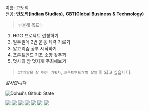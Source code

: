 이름: 고도희 <br>
전공: **인도학(Indian Studies)**, **GBT(Global Business & Technology)**

> ✨올해 목표✨ 
1. HGG 프로젝트 런칭하기
2. 일주일에 2번 운동 체력 기르기
3. 알고리즘 공부 시작하기
4. 프론트엔드 기초 소양 갖추기
5. 멋사의 밤 멋지게 주최해보기

> `IT개발을 잘 아는 기획자`, `프론트엔드개발 잘알` 이 되고 싶습니다.<br>

*감사합니다*
<br>

![Dohui's Github State](https://github-readme-stats.vercel.app/api?username=DohuiKo&show_icons=true&theme=radical)<br>

<img
  src="https://img.shields.io/badge/HTML5-E34F26?style=flat-square&logo=HTML5&logoColor=white"
/>
<img
  src="https://img.shields.io/badge/CSS3-1572B6?style=flat-square&logo=CSS3&logoColor=white"
/>
<img
  src="https://img.shields.io/badge/JavaScript-F7DF1E?style=flat-square&logo=JavaScript&logoColor=white"
/>
<img
  src="https://img.shields.io/badge/Java-007396?style=flat-square&logo=Java&logoColor=white"
/>
<img
  src="https://img.shields.io/badge/React-61DAFB?style=flat-square&logo=React&logoColor=white"
/>
<img
  src="https://img.shields.io/badge/Python-FF7800?style=flat-square&logo=Python&logoColor=white"
/>
<img
  src="https://img.shields.io/badge/C_language-A8B9CC?style=flat-square&logo=C&logoColor=white"
/>



<!--
**DohuiKo/DohuiKo** is a ✨ _special_ ✨ repository because its `README.md` (this file) appears on your GitHub profile.

Here are some ideas to get you started:

- 🔭 I’m currently working on ...
- 🌱 I’m currently learning ...
- 👯 I’m looking to collaborate on ...
- 🤔 I’m looking for help with ...
- 💬 Ask me about ...
- 📫 How to reach me: ...
- 😄 Pronouns: ...
- ⚡ Fun fact: ...
-->
